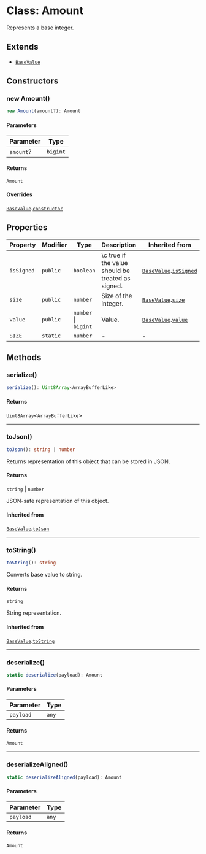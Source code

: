 # Class: Amount

Represents a base integer.

## Extends

- [`BaseValue`](../../../../index/classes/BaseValue.md)

## Constructors

### new Amount()

```ts
new Amount(amount?): Amount
```

#### Parameters

| Parameter | Type |
| ------ | ------ |
| `amount`? | `bigint` |

#### Returns

`Amount`

#### Overrides

[`BaseValue`](../../../../index/classes/BaseValue.md).[`constructor`](../../../../index/classes/BaseValue.md#constructor)

## Properties

| Property | Modifier | Type | Description | Inherited from |
| ------ | ------ | ------ | ------ | ------ |
| <a id="issigned"></a> `isSigned` | `public` | `boolean` | \c true if the value should be treated as signed. | [`BaseValue`](../../../../index/classes/BaseValue.md).[`isSigned`](../../../../index/classes/BaseValue.md#issigned) |
| <a id="size"></a> `size` | `public` | `number` | Size of the integer. | [`BaseValue`](../../../../index/classes/BaseValue.md).[`size`](../../../../index/classes/BaseValue.md#size) |
| <a id="value"></a> `value` | `public` | `number` \| `bigint` | Value. | [`BaseValue`](../../../../index/classes/BaseValue.md).[`value`](../../../../index/classes/BaseValue.md#value) |
| <a id="size-1"></a> `SIZE` | `static` | `number` | - | - |

## Methods

### serialize()

```ts
serialize(): Uint8Array<ArrayBufferLike>
```

#### Returns

`Uint8Array`&lt;`ArrayBufferLike`&gt;

***

### toJson()

```ts
toJson(): string | number
```

Returns representation of this object that can be stored in JSON.

#### Returns

`string` \| `number`

JSON-safe representation of this object.

#### Inherited from

[`BaseValue`](../../../../index/classes/BaseValue.md).[`toJson`](../../../../index/classes/BaseValue.md#tojson)

***

### toString()

```ts
toString(): string
```

Converts base value to string.

#### Returns

`string`

String representation.

#### Inherited from

[`BaseValue`](../../../../index/classes/BaseValue.md).[`toString`](../../../../index/classes/BaseValue.md#tostring)

***

### deserialize()

```ts
static deserialize(payload): Amount
```

#### Parameters

| Parameter | Type |
| ------ | ------ |
| `payload` | `any` |

#### Returns

`Amount`

***

### deserializeAligned()

```ts
static deserializeAligned(payload): Amount
```

#### Parameters

| Parameter | Type |
| ------ | ------ |
| `payload` | `any` |

#### Returns

`Amount`
